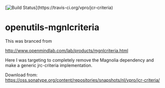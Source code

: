 [![Build Status](https://travis-ci.org/vpro/jcr-criteria.svg?)](https://travis-ci.org/vpro/jcr-criteria)

# openutils-mgnlcriteria


This was branced from  

http://www.openmindlab.com/lab/products/mgnlcriteria.html

Here I was targeting to completely remove the Magnolia dependency and make a generic jrc-criteria implementation.

Download from: https://oss.sonatype.org/content/repositories/snapshots/nl/vpro/jcr-criteria/

